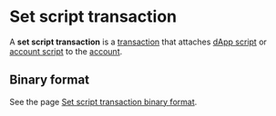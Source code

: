 # Set script transaction

A **set script transaction** is a [transaction](/blockchain/transaction.md) that attaches [dApp script](/ride/script/script-types/dapp-script.md) or [account script](/ride/script/script-types/account-script.md) to the [account](/blockchain/account.md).

## Binary format

See the page [Set script transaction binary format](/blockchain/binary-format/transaction-binary-format/set-script-transaction-binary-format.md).
